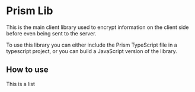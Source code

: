 # Prism Lib

This is the main client library used to encrypt information on the client side before even being sent to the server.

To use this library you can either include the Prism TypeScript file in a typescript project, or you can build a JavaScript version of the library.

## How to use
This is a list 
### 
